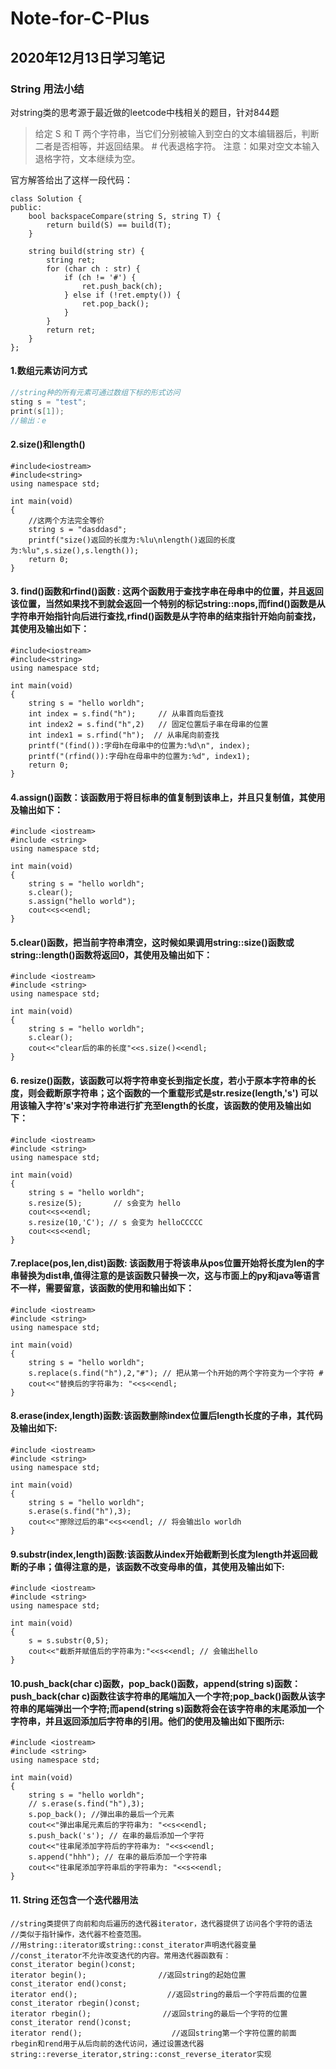 # Note-for-C-Plus
## 2020年12月13日学习笔记
### String 用法小结  
对string类的思考源于最近做的leetcode中栈相关的题目，针对844题  
>给定 S 和 T 两个字符串，当它们分别被输入到空白的文本编辑器后，判断二者是否相等，并返回结果。 # 代表退格字符。
>注意：如果对空文本输入退格字符，文本继续为空。

官方解答给出了这样一段代码：
    
    class Solution {
    public:
        bool backspaceCompare(string S, string T) {
            return build(S) == build(T);
        }

        string build(string str) {
            string ret;
            for (char ch : str) {
                if (ch != '#') {
                    ret.push_back(ch);
                } else if (!ret.empty()) {
                    ret.pop_back();
                }
            }
            return ret;
        }
    };

#### 1.数组元素访问方式

```cpp  
//string种的所有元素可通过数组下标的形式访问
sting s = "test";
print(s[1]);
//输出：e  
```

#### 2.size()和length()
    #include<iostream>
    #include<string>
    using namespace std;
 
    int main(void)
    {
        //这两个方法完全等价
        string s = "dasddasd";
        printf("size()返回的长度为:%lu\nlength()返回的长度为:%lu",s.size(),s.length());
        return 0;
    }
#### 3. find()函数和rfind()函数 : 这两个函数用于查找字串在母串中的位置，并且返回该位置，当然如果找不到就会返回一个特别的标记string::nops,而find()函数是从字符串开始指针向后进行查找,rfind()函数是从字符串的结束指针开始向前查找，其使用及输出如下：  
    #include<iostream>
    #include<string>
    using namespace std;

    int main(void)
    {
        string s = "hello worldh";
        int index = s.find("h");     // 从串首向后查找
        int index2 = s.find("h",2)   // 固定位置后子串在母串的位置
        int index1 = s.rfind("h");  // 从串尾向前查找
        printf("(find()):字母h在母串中的位置为:%d\n", index); 
        printf("(rfind()):字母h在母串中的位置为:%d", index1);
        return 0;
    }
#### 4.assign()函数：该函数用于将目标串的值复制到该串上，并且只复制值，其使用及输出如下：  
    #include <iostream>
    #include <string>
    using namespace std;

    int main(void)
    {
        string s = "hello worldh";
        s.clear();
        s.assign("hello world");
        cout<<s<<endl;   
    }
#### 5.clear()函数，把当前字符串清空，这时候如果调用string::size()函数或string::length()函数将返回0，其使用及输出如下：  
    #include <iostream>
    #include <string>
    using namespace std;

    int main(void)
    {
        string s = "hello worldh";
        s.clear();
        cout<<"clear后的串的长度"<<s.size()<<endl;
    }
#### 6. resize()函数，该函数可以将字符串变长到指定长度，若小于原本字符串的长度，则会截断原字符串；这个函数的一个重载形式是str.resize(length,'s') 可以用该输入字符's'来对字符串进行扩充至length的长度，该函数的使用及输出如下：  
    #include <iostream>
    #include <string>
    using namespace std;

    int main(void)
    {
        string s = "hello worldh";
        s.resize(5);       // s会变为 hello
        cout<<s<<endl;
        s.resize(10,'C'); // s 会变为 helloCCCCC
        cout<<s<<endl;   
    }
#### 7.replace(pos,len,dist)函数: 该函数用于将该串从pos位置开始将长度为len的字串替换为dist串,值得注意的是该函数只替换一次，这与市面上的py和java等语言不一样，需要留意，该函数的使用和输出如下：  
    #include <iostream>
    #include <string>
    using namespace std;

    int main(void)
    {
        string s = "hello worldh";
        s.replace(s.find("h"),2,"#"); // 把从第一个h开始的两个字符变为一个字符 #
        cout<<"替换后的字符串为: "<<s<<endl;   
    }
#### 8.erase(index,length)函数:该函数删除index位置后length长度的子串，其代码及输出如下:  
    #include <iostream>
    #include <string>
    using namespace std;

    int main(void)
    {
        string s = "hello worldh";
        s.erase(s.find("h"),3);
        cout<<"擦除过后的串"<<s<<endl; // 将会输出lo worldh
    }
#### 9.substr(index,length)函数:该函数从index开始截断到长度为length并返回截断的子串；值得注意的是，该函数不改变母串的值，其使用及输出如下:  
    #include <iostream>
    #include <string>
    using namespace std;

    int main(void)
    {
        s = s.substr(0,5); 
        cout<<"截断并赋值后的字符串为:"<<s<<endl; // 会输出hello
    }
#### 10.push_back(char c)函数，pop_back()函数，append(string s)函数：push_back(char c)函数往该字符串的尾端加入一个字符;pop_back()函数从该字符串的尾端弹出一个字符;而apend(string s)函数将会在该字符串的末尾添加一个字符串，并且返回添加后字符串的引用。他们的使用及输出如下图所示:  
    #include <iostream>
    #include <string>
    using namespace std;

    int main(void)
    {
        string s = "hello worldh";
        // s.erase(s.find("h"),3);
        s.pop_back(); //弹出串的最后一个元素
        cout<<"弹出串尾元素后的字符串为: "<<s<<endl;
        s.push_back('s'); // 在串的最后添加一个字符
        cout<<"往串尾添加字符后的字符串为: "<<s<<endl;
        s.append("hhh"); // 在串的最后添加一个字符串
        cout<<"往串尾添加字符串后的字符串为: "<<s<<endl;
    }
#### 11. String 还包含一个迭代器用法
    //string类提供了向前和向后遍历的迭代器iterator，迭代器提供了访问各个字符的语法
    //类似于指针操作，迭代器不检查范围。
    //用string::iterator或string::const_iterator声明迭代器变量
    //const_iterator不允许改变迭代的内容。常用迭代器函数有：
    const_iterator begin()const;
    iterator begin();                //返回string的起始位置
    const_iterator end()const;
    iterator end();                    //返回string的最后一个字符后面的位置
    const_iterator rbegin()const;
    iterator rbegin();                //返回string的最后一个字符的位置
    const_iterator rend()const;
    iterator rend();                    //返回string第一个字符位置的前面
    rbegin和rend用于从后向前的迭代访问，通过设置迭代器string::reverse_iterator,string::const_reverse_iterator实现
